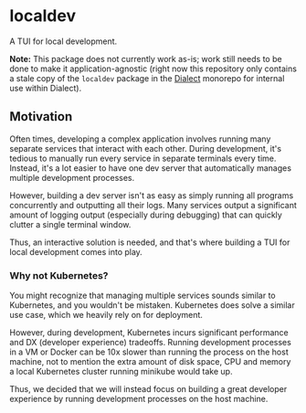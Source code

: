 # localdev

A TUI for local development.

**Note:** This package does not currently work as-is; work still needs to be done to make it application-agnostic (right now this repository only contains a stale copy of the `localdev` package in the [Dialect](https://github.com/Dialect-Inc) monorepo for internal use within Dialect).

## Motivation

Often times, developing a complex application involves running many separate services that interact with each other. During development, it's tedious to manually run every service in separate terminals every time. Instead, it's a lot easier to have one dev server that automatically manages multiple development processes.

However, building a dev server isn't as easy as simply running all programs concurrently and outputting all their logs. Many services output a significant amount of logging output (especially during debugging) that can quickly clutter a single terminal window.

Thus, an interactive solution is needed, and that's where building a TUI for local development comes into play.

### Why not Kubernetes?

You might recognize that managing multiple services sounds similar to Kubernetes, and you wouldn't be mistaken. Kubernetes does solve a similar use case, which we heavily rely on for deployment.

However, during development, Kubernetes incurs significant performance and DX (developer experience) tradeoffs. Running development processes in a VM or Docker can be 10x slower than running the process on the host machine, not to mention the extra amount of disk space, CPU and memory a local Kubernetes cluster running minikube would take up.

Thus, we decided that we will instead focus on building a great developer experience by running development processes on the host machine.
